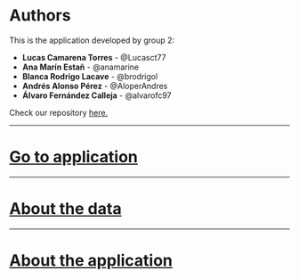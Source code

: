 # Authors
This is the application developed by group 2:
- **Lucas Camarena Torres** - @Lucasct77
- **Ana Marín Estañ** - @anamarine
- **Blanca Rodrigo Lacave** - @brodrigol
- **Andrés Alonso Pérez** - @AloperAndres
- **Álvaro Fernández Calleja** - @alvarofc97

Check our repository [here.](https://github.com/FacultadInformatica-LinkedData/Curso2020-2021-ODKG/tree/master/HandsOn/Group02)

* * *

# [Go to application](./app_main.html) 

* * *

# [About the data](./datasetRequirements.html) 

* * *

# [About the application](./applicationRequirements.html) 


